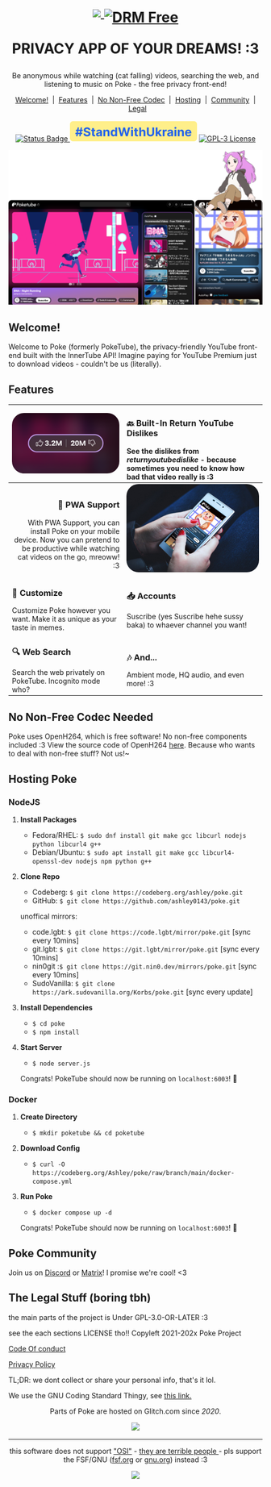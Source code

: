 <h1 align="center">
  <a href="https://poketube.fun/watch?v=9sJUDx7iEJw&quality=medium&=sjohgteojgytrueugtye4jhtytjrjnyıı">
    <img src="https://poketube.fun/css/logo-poke.svg" width="400">
  </a>
  <a href="http://www.defectivebydesign.org/drm-free">
    <img src="https://static.fsf.org/dbd/label/DRM-free%20label%20120.en.png" 
    alt="DRM Free" width="65" height="65" border="0" align="middle" />
  </a>
  <p>PRIVACY APP OF YOUR DREAMS! :3</p>
</h1>

<div align="center">
  <p>Be anonymous while watching (cat falling) videos, searching the web, and listening to music on Poke - the free privacy front-end!</p>
</div>

<div align="center">
  <a href="#welcome">Welcome!</a>&nbsp;&nbsp;|&nbsp;&nbsp;<a href="#features">Features</a>&nbsp;&nbsp;|&nbsp;&nbsp;<a href="#no-non-free-codec-needed">No Non-Free Codec</a>&nbsp;&nbsp;|&nbsp;&nbsp;<a href="#hosting-poke">Hosting</a>&nbsp;&nbsp;|&nbsp;&nbsp;<a href="#poke-community">Community</a>&nbsp;&nbsp;|&nbsp;&nbsp;<a href="#legal">Legal</a>
  <br><br>
  <a href="https://status.poketube.fun" target="_blank">
    <img width="170" src="https://api.netweak.com/status-badges/K2LY9" alt="Status Badge"/>
  </a>
  <img src="https://raw.githubusercontent.com/vshymanskyy/StandWithUkraine/main/badges/StandWithUkraine.svg" alt="Stand with Ukraine">
  <a href="./LICENSE">
    <img src="https://img.shields.io/badge/License-GPL--3-FF6666" alt="GPL-3 License">
  </a>
</div>

![Preview](./css/README_Preview.png)

## Welcome!

Welcome to Poke (formerly PokeTube), the privacy-friendly YouTube front-end built with the InnerTube API! Imagine paying for YouTube Premium just to download videos - couldn't be us (literally).

## Features

| <img width="100%" style="border-radius: 24px" src="./css/README_RYD.png"> | <div style="text-align: left"><h3>🔙 Built-In Return YouTube Dislikes</h3>See the dislikes from *returnyoutubedislike* - because sometimes you need to know how bad that video really is :3</div> |
| - | - |
| <div style="text-align: right"><h3>📱 PWA Support</h3>With PWA Support, you can install Poke on your mobile device. Now you can pretend to be productive while watching cat videos on the go, mreoww! :3</div> | <img width="100%" style="border-radius: 24px" src="./css/README_PWA.jpg"> |
| <h3>🎨 Customize</h3>Customize Poke however you want. Make it as unique as your taste in memes. | <h3>📥 Accounts</h3>Suscribe (yes Suscribe hehe sussy baka) to whaever channel you want! </div> |
| <h3>🔍 Web Search</h3>Search the web privately on PokeTube. Incognito mode who? | <h3>🎶 And...</h3>Ambient mode, HQ audio, and even more! :3 |

## No Non-Free Codec Needed

Poke uses OpenH264, which is free software! No non-free components included :3 View the source code of OpenH264 [here](https://github.com/cisco/openh264.git). Because who wants to deal with non-free stuff? Not us!~

## Hosting Poke

### NodeJS

1. **Install Packages**
   - Fedora/RHEL: `$ sudo dnf install git make gcc libcurl nodejs python libcurl4 g++`
   - Debian/Ubuntu: `$ sudo apt install git make gcc libcurl4-openssl-dev nodejs npm python g++`

2. **Clone Repo**
   - Codeberg: `$ git clone https://codeberg.org/ashley/poke.git`
   - GitHub: `$ git clone https://github.com/ashley0143/poke.git`
    
    unoffical mirrors:
   - code.lgbt: `$ git clone https://code.lgbt/mirror/poke.git` [sync every 10mins]
   - git.lgbt: `$ git clone https://git.lgbt/mirror/poke.git` [sync every 10mins]
   - nin0git :`$ git clone https://git.nin0.dev/mirrors/poke.git` [sync every 10mins]
   - SudoVanilla: `$ git clone https://ark.sudovanilla.org/Korbs/poke.git` [sync every update]

3. **Install Dependencies**
   - `$ cd poke`
   - `$ npm install`

4. **Start Server**
   - `$ node server.js`

   Congrats! PokeTube should now be running on `localhost:6003`! 🎉

### Docker

1. **Create Directory**
   - `$ mkdir poketube && cd poketube`

2. **Download Config**
   - `$ curl -O https://codeberg.org/Ashley/poke/raw/branch/main/docker-compose.yml`

3. **Run Poke**
   - `$ docker compose up -d`

   Congrats! PokeTube should now be running on `localhost:6003`! 🎉

## Poke Community

Join us on [Discord](https://discord.poketube.fun/) or [Matrix](https://matrix.to/#/#poke:vern.cc)! I promise we're cool! <3

 

## The Legal Stuff (boring tbh)
the main parts of the project is Under GPL-3.0-OR-LATER :3

see the each sections LICENSE tho!!
Copyleft 2021-202x Poke Project

[Code Of conduct](https://codeberg.org/Ashley/poke/src/branch/main/CODE_OF_CONDUCT.md)

[Privacy Policy](https://poketube.fun/privacy)

TL;DR: we dont collect or share your personal info, that's it lol.

We use the GNU Coding Standard Thingy, see [this link.](https://www.gnu.org/prep/standards)


<div align="center">
  <p>Parts of Poke are hosted on Glitch.com since <i>2020</i>.</p>
  <a href="https://glitch.com/">
    <img src="https://cdn.glitch.global/d68d17bb-f2c0-4bc3-993f-50902734f652/glitch-fastly-lock-up.svg">
  </a>
  <br><hr>
  <p> this software does not support <a href="https://opensource.org">"OSI"</a> - <a href="https://rationalwiki.org/wiki/Eric_S._Raymond#Open_Source">they are terrible people </a> - pls support the FSF/GNU (<a href="https://fsf.org">fsf.org</a> or <a href="https://gnu.org">gnu.org</a>) instead :3 </p>
  <a href="https://gnu.org/not-open-source">
    <img width="200" src="https://autumn.revolt.chat/attachments/eNpfwV2C1_wudONe43YCvWr-4vbvLpG78HbuXgOYfO">
  </a>
</div>